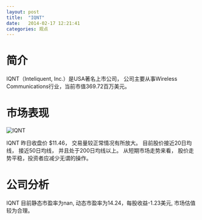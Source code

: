 ```yaml
---
layout: post
title:  "IQNT"
date:   2014-02-17 12:21:41
categories: 观点
---
```


# 简介
IQNT（Inteliquent, Inc.）是USA著名上市公司，
公司主要从事Wireless Communications行业，当前市值369.72百万美元。

# 市场表现

![IQNT](http://finviz.com/chart.ashx?t=IQNT&ty=c&ta=1&p=d&s=l)

IQNT 昨日收盘价 $11.46，
交易量较正常情况有所放大。
目前股价接近20日均线，
接近50日均线，
并且处于200日均线以上。
从短期市场走势来看，
股价走势平稳，投资者应减少无谓的操作。

# 公司分析
IQNT 目前静态市盈率为nan, 动态市盈率为14.24，每股收益-1.23美元,
市场估值较为合理。
